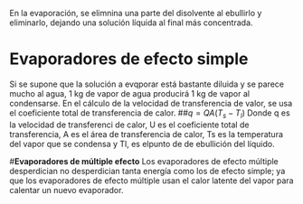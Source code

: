 En la evaporación, se elimnina una parte del disolvente al ebullirlo y eliminarlo, dejando una solución líquida al final más concentrada. 
# **Evaporadores de efecto simple**
Si se supone que la solución a evqporar está bastante diluida y se parece mucho al agua, 1 kg de vapor de agua producirá 1 kg de vapor al condensarse. En el cálculo de la velocidad de transferencia de valor, se usa el coeficiente total de transferencia de calor.
##$q=QA(T_{s}-T_{l})$
Donde q es la velocidad de transferenci de calor, U es el coeficiente total de transferencia, A es el área de transferencia de calor, Ts es la temperatura del vapor que se condensa y Tl, es elpunto de de ebullición del líquido.

#**Evaporadores de múltiple efecto**
Los evaporadores de efecto múltiple desperdician no desperdician tanta energía como los de efecto simple; ya que los evaporadores de efecto múltiple usan el calor latente del vapor para calentar un nuevo evaporador. 
